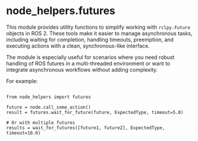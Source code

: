 # node_helpers.futures

This module provides utility functions to simplify working with `rclpy.Future` objects in ROS 2. These tools make it easier to manage asynchronous tasks, including waiting for completion, handling timeouts, preemption, and executing actions with a clean, synchronous-like interface.

The module is especially useful for scenarios where you need robust handling of ROS futures in a multi-threaded environment or want to integrate asynchronous workflows without adding complexity.


For example:
```python3

from node_helpers import futures

future = node.call_some_action()
result = futures.wait_for_future(future, ExpectedType, timeout=5.0)

# Or with multiple futures
results = wait_for_futures([future1, future2], ExpectedType, timeout=10.0)

```
